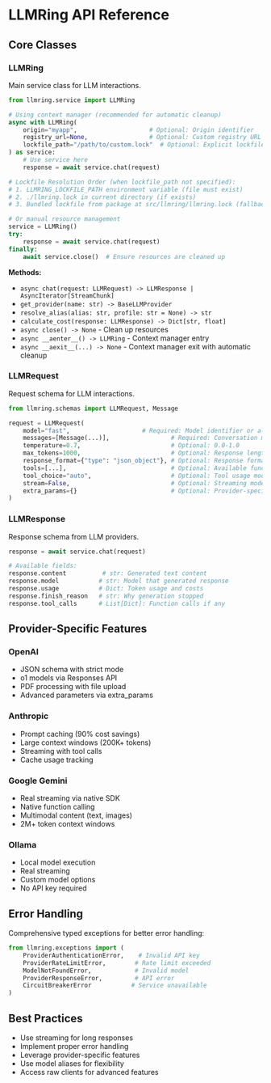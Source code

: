 # LLMRing API Reference

## Core Classes

### LLMRing

Main service class for LLM interactions.

```python
from llmring.service import LLMRing

# Using context manager (recommended for automatic cleanup)
async with LLMRing(
    origin="myapp",                    # Optional: Origin identifier
    registry_url=None,                 # Optional: Custom registry URL
    lockfile_path="/path/to/custom.lock"  # Optional: Explicit lockfile path
) as service:
    # Use service here
    response = await service.chat(request)

# Lockfile Resolution Order (when lockfile_path not specified):
# 1. LLMRING_LOCKFILE_PATH environment variable (file must exist)
# 2. ./llmring.lock in current directory (if exists)
# 3. Bundled lockfile from package at src/llmring/llmring.lock (fallback)

# Or manual resource management
service = LLMRing()
try:
    response = await service.chat(request)
finally:
    await service.close()  # Ensure resources are cleaned up
```

**Methods:**
- `async chat(request: LLMRequest) -> LLMResponse | AsyncIterator[StreamChunk]`
- `get_provider(name: str) -> BaseLLMProvider`
- `resolve_alias(alias: str, profile: str = None) -> str`
- `calculate_cost(response: LLMResponse) -> Dict[str, float]`
- `async close() -> None` - Clean up resources
- `async __aenter__() -> LLMRing` - Context manager entry
- `async __aexit__(...) -> None` - Context manager exit with automatic cleanup

### LLMRequest

Request schema for LLM interactions.

```python
from llmring.schemas import LLMRequest, Message

request = LLMRequest(
    model="fast",                    # Required: Model identifier or alias
    messages=[Message(...)],                 # Required: Conversation messages
    temperature=0.7,                         # Optional: 0.0-1.0
    max_tokens=1000,                         # Optional: Response length limit
    response_format={"type": "json_object"}, # Optional: Response format
    tools=[...],                             # Optional: Available functions
    tool_choice="auto",                      # Optional: Tool usage mode
    stream=False,                            # Optional: Streaming mode
    extra_params={}                          # Optional: Provider-specific params
)
```

### LLMResponse

Response schema from LLM providers.

```python
response = await service.chat(request)

# Available fields:
response.content          # str: Generated text content
response.model           # str: Model that generated response
response.usage           # Dict: Token usage and costs
response.finish_reason   # str: Why generation stopped
response.tool_calls      # List[Dict]: Function calls if any
```

## Provider-Specific Features

### OpenAI
- JSON schema with strict mode
- o1 models via Responses API
- PDF processing with file upload
- Advanced parameters via extra_params

### Anthropic
- Prompt caching (90% cost savings)
- Large context windows (200K+ tokens)
- Streaming with tool calls
- Cache usage tracking

### Google Gemini
- Real streaming via native SDK
- Native function calling
- Multimodal content (text, images)
- 2M+ token context windows

### Ollama
- Local model execution
- Real streaming
- Custom model options
- No API key required

## Error Handling

Comprehensive typed exceptions for better error handling:

```python
from llmring.exceptions import (
    ProviderAuthenticationError,    # Invalid API key
    ProviderRateLimitError,        # Rate limit exceeded
    ModelNotFoundError,            # Invalid model
    ProviderResponseError,         # API error
    CircuitBreakerError           # Service unavailable
)
```

## Best Practices

- Use streaming for long responses
- Implement proper error handling
- Leverage provider-specific features
- Use model aliases for flexibility
- Access raw clients for advanced features

